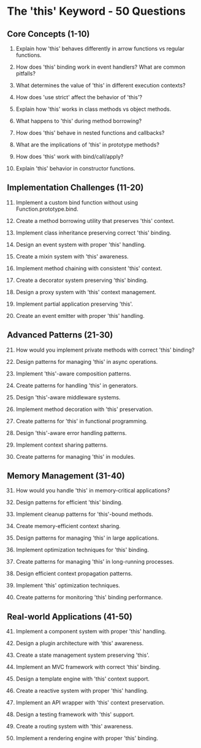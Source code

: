 # The 'this' Keyword - 50 Questions

## Core Concepts (1-10)

1. Explain how 'this' behaves differently in arrow functions vs regular functions.

2. How does 'this' binding work in event handlers? What are common pitfalls?

3. What determines the value of 'this' in different execution contexts?

4. How does 'use strict' affect the behavior of 'this'?

5. Explain how 'this' works in class methods vs object methods.

6. What happens to 'this' during method borrowing?

7. How does 'this' behave in nested functions and callbacks?

8. What are the implications of 'this' in prototype methods?

9. How does 'this' work with bind/call/apply?

10. Explain 'this' behavior in constructor functions.

## Implementation Challenges (11-20)

11. Implement a custom bind function without using Function.prototype.bind.

12. Create a method borrowing utility that preserves 'this' context.

13. Implement class inheritance preserving correct 'this' binding.

14. Design an event system with proper 'this' handling.

15. Create a mixin system with 'this' awareness.

16. Implement method chaining with consistent 'this' context.

17. Create a decorator system preserving 'this' binding.

18. Design a proxy system with 'this' context management.

19. Implement partial application preserving 'this'.

20. Create an event emitter with proper 'this' handling.

## Advanced Patterns (21-30)

21. How would you implement private methods with correct 'this' binding?

22. Design patterns for managing 'this' in async operations.

23. Implement 'this'-aware composition patterns.

24. Create patterns for handling 'this' in generators.

25. Design 'this'-aware middleware systems.

26. Implement method decoration with 'this' preservation.

27. Create patterns for 'this' in functional programming.

28. Design 'this'-aware error handling patterns.

29. Implement context sharing patterns.

30. Create patterns for managing 'this' in modules.

## Memory Management (31-40)

31. How would you handle 'this' in memory-critical applications?

32. Design patterns for efficient 'this' binding.

33. Implement cleanup patterns for 'this'-bound methods.

34. Create memory-efficient context sharing.

35. Design patterns for managing 'this' in large applications.

36. Implement optimization techniques for 'this' binding.

37. Create patterns for managing 'this' in long-running processes.

38. Design efficient context propagation patterns.

39. Implement 'this' optimization techniques.

40. Create patterns for monitoring 'this' binding performance.

## Real-world Applications (41-50)

41. Implement a component system with proper 'this' handling.

42. Design a plugin architecture with 'this' awareness.

43. Create a state management system preserving 'this'.

44. Implement an MVC framework with correct 'this' binding.

45. Design a template engine with 'this' context support.

46. Create a reactive system with proper 'this' handling.

47. Implement an API wrapper with 'this' context preservation.

48. Design a testing framework with 'this' support.

49. Create a routing system with 'this' awareness.

50. Implement a rendering engine with proper 'this' binding.